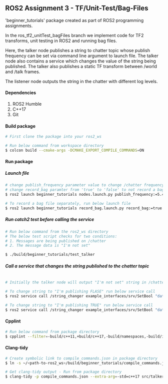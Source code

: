 ## ROS2 Assignment 3 - TF/Unit-Test/Bag-Files


'beginner_tutorials' package created as part of ROS2 programming assignments.

In the ros_tf2_unitTest_bagFiles branch we implement code for TF2 transforms, unit testing in ROS2 and running bag files.

Here, the talker node publishes a string to chatter topic whose publish frequency can be set via command line argument to launch file.
The talker node also contains a service which changes the value of the string being published.
The talker also publishes a static TF transform between /world and /talk frames.

The listener node outputs the string in the chatter with different log levels.

#### Dependencies
1. ROS2 Humble
2. C++17
3. Git


#### Build package

```bash
# First clone the package into your ros2_ws

# Run below command from workspace directory
$ colcon build --cmake-args -DCMAKE_EXPORT_COMPILE_COMMANDS=ON
```

#### Run package

##### Launch file
```bash
# change publish_frequency parameter value to change /chatter frequency
# change record_bag paramter from 'true' to 'false' to not record a bag file for 15 seconds
$ ros2 launch beginner_tutorials nodes.launch.py publish_frequency:=5.4 record_bag:=true

# To record a bag file separately, run below launch file
$ ros2 launch beginner_tutorials record_bag.launch.py record_bag:=true

```


##### Run catch2 test before calling the service

```bash
# Run below command from the ros2_ws directory
# The below test script checks for two conditions:
# 1. Messages are being published on /chatter
# 2. The message data is "I'm not set"

$ ./build/beginner_tutorials/test_talker
```


##### Call a service that changes the string published to the chatter topic
```bash

# Initially the talker node will output "I'm not set" string in /chatter topic

# To change string to "I'm publishing FLASE" run below service call
$ ros2 service call /string_changer example_interfaces/srv/SetBool "data: false"

# To change string to "I'm publishing TRUE" run below service call
$ ros2 service call /string_changer example_interfaces/srv/SetBool "data: true"
```



#### Cpplint
```bash
# Run below command from package directory
$ cpplint --filter=-build/c++11,+build/c++17,-build/namespaces,-build/include_order src/talker.cpp src/listener.cpp src/test_talker.cpp
```


#### Clang-tidy
```bash
# Create symbolic link to compile_commands.json in package directory
$ ln -s ~/<path-to-ros2_ws>/build/beginner_tutorials/compile_commands.json ~/<path-to-ros2_ws>/src/beginner_tutorials

# Get clang-tidy output - Run from package directory
$ clang-tidy -p compile_commands.json --extra-arg=-std=c++17 src/talker.cpp src/listener.cpp src/test_talker.cpp ; echo "Exit code: $?"
```
